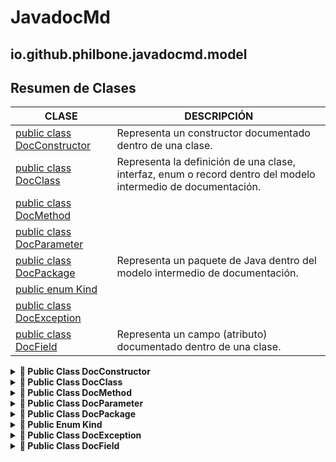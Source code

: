 # JavadocMd

## io.github.philbone.javadocmd.model

## Resumen de Clases


|CLASE|DESCRIPCIÓN|
|---|---|
|[public class DocConstructor](#-public-class-docconstructor)|Representa un constructor documentado dentro de una clase.
|[public class DocClass](#-public-class-docclass)|Representa la definición de una clase, interfaz, enum o record dentro del modelo intermedio de documentación.
|[public class DocMethod](#-public-class-docmethod)|
|[public class DocParameter](#-public-class-docparameter)|
|[public class DocPackage](#-public-class-docpackage)|Representa un paquete de Java dentro del modelo intermedio de documentación.
|[public enum Kind](#-public-enum-kind)|
|[public class DocException](#-public-class-docexception)|
|[public class DocField](#-public-class-docfield)|Representa un campo (atributo) documentado dentro de una clase.
<details>
<summary> <strong>📘 Public Class DocConstructor</strong> </summary>

## 📘 Public Class DocConstructor

```java
public class DocConstructor
```
> **Descripción:**
> Representa un constructor documentado dentro de una clase.

### 📦 Campos

- `private String name`
- `private List<String> parameters`
- `private String description`
- `private String visibility`
- `private boolean isStatic`
- `private List<DocParameter> docParameters`
- `private List<DocException> exceptions`
### 🛠️ Constructores

- `public DocConstructor(String name, List<String> parameters, String description, String visibility, boolean isStatic)`
### 🧮 Métodos

- `public String getName()`
- `public List<String> getParameters()`
- `public String getDescription()`
- `public String getVisibility()`
- `public boolean isStatic()`
- `public void addDocParameter(DocParameter param)`
- `public List<DocParameter> getDocParameters()`
- `public void addException(DocException exception)`
- `public List<DocException> getExceptions()`

</details>
<details>
<summary> <strong>📘 Public Class DocClass</strong> </summary>

## 📘 Public Class DocClass

```java
public class DocClass
```
> **Descripción:**
> Representa la definición de una clase, interfaz, enum o record dentro del modelo intermedio de documentación.
> <p>
> Esta entidad encapsula la información esencial que puede obtenerse de una declaración de tipo en código fuente Java, incluyendo:
> </p>
> <ul>
>   <li>Nombre, visibilidad y tipo (clase, interfaz, enum, record, abstracta).</li>
>   <li>Descripción proveniente de la documentación Javadoc asociada.</li>
>   <li>Lista de campos, métodos y constructores.</li>
>   <li>Clase padre extendida y/o interfaces implementadas o extendidas.</li>
>   <li>Indicador de si la clase es estática.</li>
> </ul>
> <p>
> La información contenida en esta clase es utilizada por los exportadores (por ejemplo, {@code MarkdownExporter}) para generar documentación en distintos formatos.
> </p>

### 📦 Campos

- `private String name`
> Nombre simple de la clase, interfaz, enum o record.

- `private Kind kind`
> Tipo de elemento representado (clase, interfaz, enum, record, abstracta).

- `private String visibility`
> Nivel de visibilidad del tipo (public, protected, package-private, private).

- `private boolean isStatic`
> Indica si el tipo ha sido declarado como {@code static}.

- `private List<DocField> fields`
> Campos declarados dentro de la clase.

- `private List<DocMethod> methods`
> Métodos declarados dentro de la clase.

- `private List<DocConstructor> constructors`
> Constructores declarados dentro de la clase.

- `private String superClass`
> Nombre de la clase padre (superclase), si existe.

- `private List<String> interfaces`
> Interfaces implementadas (clases) o extendidas (interfaces).

- `private String description`
> Descripción principal tomada del comentario Javadoc asociado.

### 🛠️ Constructores

- `public DocClass(String name, String description, Kind kind, String visibility, boolean isStatic)`
> **Descripción:**
> Crea una nueva representación de clase en el modelo intermedio.

> - *@param* `name`nombre simple de la clase
> - *@param* `description`descripción principal (desde Javadoc)
> - *@param* `kind`tipo del elemento (clase, interfaz, enum, record)
> - *@param* `visibility`nivel de visibilidad (public, protected, package-private, private)
> - *@param* `isStatic`indica si la clase fue declarada como {@code static}
### 🧮 Métodos

- `public String getName()`
> - *@return* el nombre simple de la clase.
- `public String getDescription()`
> - *@return* la descripción tomada del Javadoc.
- `public Kind getKind()`
> - *@return* el tipo de elemento representado.
- `public String getVisibility()`
> - *@return* la visibilidad del tipo (public, protected, etc.).
- `public boolean isStatic()`
> - *@return* {@code true} si la clase fue declarada como estática.
- `public List<DocField> getFields()`
> - *@return* lista inmutable de campos de la clase.
- `public List<DocMethod> getMethods()`
> - *@return* lista inmutable de métodos de la clase.
- `public List<DocConstructor> getConstructors()`
> - *@return* lista inmutable de constructores de la clase.
- `public void addField(DocField field)`
> Agrega un campo al modelo de la clase.

> - *@param* **field** definición del campo
- `public void addMethod(DocMethod method)`
> Agrega un método al modelo de la clase.

> - *@param* **method** definición del método
- `public void addConstructor(DocConstructor constructor)`
> Agrega un constructor al modelo de la clase.

> - *@param* **constructor** definición del constructor
- `public String getSuperClass()`
> - *@return* el nombre de la superclase, o {@code null} si no tiene.
- `public void setSuperClass(String superClass)`
> Define la superclase de este tipo.

> - *@param* **superClass** nombre de la clase padre
- `public List<String> getInterfaces()`
> - *@return* lista de interfaces implementadas (clases) o extendidas (interfaces).
- `public void addInterface(String iface)`
> Agrega una interfaz implementada o extendida.

> - *@param* **iface** nombre de la interfaz
- `public void setDescription(String description)`

</details>
<details>
<summary> <strong>📘 Public Class DocMethod</strong> </summary>

## 📘 Public Class DocMethod

```java
public class DocMethod
```
### 📦 Campos

- `private String name`
- `private String returnType`
- `private List<String> parameters`
- `private String description`
- `private String visibility`
- `private boolean isStatic`
- `private String returnDescription`
- `private List<DocParameter> docParameters`
- `private List<DocException> exceptions`
### 🛠️ Constructores

- `public DocMethod(String name, String returnType, List<String> parameters, String description, String visibility, boolean isStatic)`
### 🧮 Métodos

- `public String getName()`
- `public String getReturnType()`
- `public List<String> getParameters()`
- `public String getDescription()`
- `public String getVisibility()`
- `public boolean isStatic()`
- `public void setReturnDescription(String returnDescription)`
- `public String getReturnDescription()`
- `public void addDocParameter(DocParameter param)`
- `public List<DocParameter> getDocParameters()`
- `public void addException(DocException exception)`
- `public List<DocException> getExceptions()`

</details>
<details>
<summary> <strong>📘 Public Class DocParameter</strong> </summary>

## 📘 Public Class DocParameter

```java
public class DocParameter
```
### 📦 Campos

- `private String name`
- `private String description`
### 🛠️ Constructores

- `public DocParameter(String name, String description)`
### 🧮 Métodos

- `public String getName()`
- `public String getDescription()`

</details>
<details>
<summary> <strong>📘 Public Class DocPackage</strong> </summary>

## 📘 Public Class DocPackage

```java
public class DocPackage
```
> **Descripción:**
> Representa un paquete de Java dentro del modelo intermedio de documentación.
> <p>
> Esta clase agrupa todas las {@link DocClass} (clases, interfaces, enums y records)
> pertenecientes a un mismo paquete, junto con su nombre.
> Es utilizada como unidad base por los exportadores para generar la documentación.
> </p>
> 
> <h2>Responsabilidades:</h2>
> <ul>
>   <li>Almacenar el nombre del paquete analizado.</li>
>   <li>Contener la colección de clases, interfaces, enums y records del paquete.</li>
>   <li>Proveer métodos para acceder y agregar clases al paquete.</li>
> </ul>
> 
> <h2>Uso típico:</h2>
> Un {@code DocPackage} se crea durante la fase de extracción de Javadoc
> y posteriormente es consumido por un {@code DocExporter} para generar la salida
> (por ejemplo, en formato Markdown).
> 
> <pre>{@code
> DocPackage pkg = new DocPackage("io.github.philbone.javadocmd.exporter");
> pkg.addClass(new DocClass("MarkdownExporter", "...", Kind.CLASS, "public", false));
> }</pre>

### 📦 Campos

- `private String name`
> Nombre completo del paquete (ejemplo: {@code io.github.philbone.javadocmd.exporter}).

- `private List<DocClass> classes`
> Conjunto de clases, interfaces, enums y records pertenecientes al paquete.

- `private String projectName`
### 🛠️ Constructores

- `public DocPackage(String name)`
> **Descripción:**
> Crea un nuevo descriptor de paquete.

> - *@param* `name`nombre del paquete en notación estándar de Java.
### 🧮 Métodos

- `public String getName()`
> Obtiene el nombre del paquete.

> - *@return* nombre completo del paquete.
- `public List<DocClass> getClasses()`
> Devuelve la lista de clases, interfaces, enums y records que pertenecen al paquete.
> <p>
> La lista devuelta es la instancia interna; se recomienda usar
> {@link #addClass(DocClass)} para agregar elementos en lugar de modificarla directamente.
> </p>

> - *@return* lista de clases del paquete.
- `public void addClass(DocClass docClass)`
> Agrega una nueva clase, interfaz, enum o record al paquete.

> - *@param* **docClass** instancia de {@link DocClass} a agregar.
- `public void setProjectName(String projectName)`
- `public String getProjectName()`

</details>
<details>
<summary> <strong>📙 Public Enum Kind</strong> </summary>

## 📙 Public Enum Kind

```java
public enum Kind
```

</details>
<details>
<summary> <strong>📘 Public Class DocException</strong> </summary>

## 📘 Public Class DocException

```java
public class DocException
```
### 📦 Campos

- `private String name`
- `private String description`
### 🛠️ Constructores

- `public DocException(String name, String description)`
### 🧮 Métodos

- `public String getName()`
- `public String getDescription()`

</details>
<details>
<summary> <strong>📘 Public Class DocField</strong> </summary>

## 📘 Public Class DocField

```java
public class DocField
```
> **Descripción:**
> Representa un campo (atributo) documentado dentro de una clase.

### 📦 Campos

- `private String name`
- `private String type`
- `private String description`
- `private String visibility`
- `private boolean isStatic`
### 🛠️ Constructores

- `public DocField(String name, String type, String description, String visibility, boolean isStatic)`
### 🧮 Métodos

- `public String getName()`
- `public String getType()`
- `public String getDescription()`
- `public String getVisibility()`
- `public boolean isStatic()`

</details>
